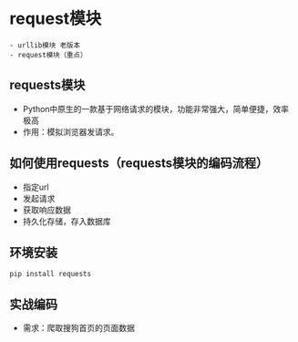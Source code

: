 # request模块    - urllib模块 老版本    - request模块（重点）    ## requests模块- Python中原生的一款基于网络请求的模块，功能非常强大，简单便捷，效率极高- 作用：模拟浏览器发请求。## 如何使用requests（requests模块的编码流程）- 指定url- 发起请求- 获取响应数据- 持久化存储，存入数据库## 环境安装`pip install requests`## 实战编码- 需求：爬取搜狗首页的页面数据